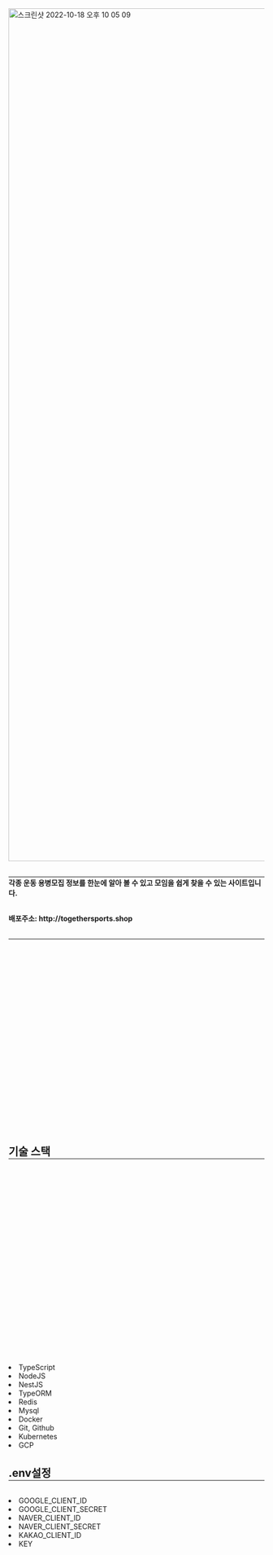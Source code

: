 <img width="1676" alt="스크린샷 2022-10-18 오후 10 05 09" src="https://user-images.githubusercontent.com/64051267/196437718-3e310649-5e94-4406-ab32-c28dfd9689b4.png">


<h4 style="border-top:2px solid gray; margin: 30px 0;">각종 운동 용병모집 정보를 한눈에 알아 볼 수 있고 모임을 쉽게 찾을 수 있는 사이트입니다.</h4>
<h4 style="margin-top: 20px 0">배포주소: http://togethersports.shop</h4>

<div style="border-top:2px solid gray; margin: 30px 0;"></div>

<h2 style="border-bottom:2px solid gray; margin: 400px 0;">기술 스택</h2>

<div style="margin-top: 20px 0">
  <li>TypeScript</li>
  <li>NodeJS</li>
  <li>NestJS</li>
  <li>TypeORM</li>
  <li>Redis</li>
  <li>Mysql</li>
  <li>Docker</li>
  <li>Git, Github</li>
  <li>Kubernetes</li>
  <li>GCP</li>
</div>


<h2 style="border-bottom:2px solid gray; margin: 30px 0;">.env설정</h2>
<div style="margin-top: 20px 0">
  <li>GOOGLE_CLIENT_ID</li>
  <li>GOOGLE_CLIENT_SECRET</li>
  <li>NAVER_CLIENT_ID</li>
  <li>NAVER_CLIENT_SECRET</li>
  <li>KAKAO_CLIENT_ID</li>
  <li>KEY</li>
</div>

